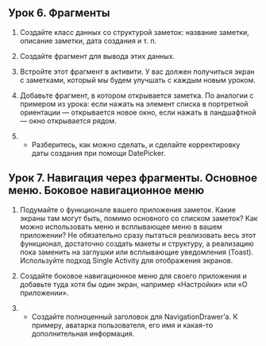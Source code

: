 <h2>Урок 6. Фрагменты</h2>

1. Создайте класс данных со структурой заметок: название заметки, описание заметки, дата создания и т. п.

2. Создайте фрагмент для вывода этих данных.

3. Встройте этот фрагмент в активити. У вас должен получиться экран с заметками, который мы будем улучшать с каждым новым уроком.

4. Добавьте фрагмент, в котором открывается заметка. По аналогии с примером из урока: если нажать на элемент списка в портретной ориентации — открывается новое окно, если нажать в ландшафтной — окно открывается рядом.

5. * Разберитесь, как можно сделать, и сделайте корректировку даты создания при помощи DatePicker.

<h2>Урок 7. Навигация через фрагменты. Основное меню. Боковое навигационное меню</h2>

1. Подумайте о функционале вашего приложения заметок. Какие экраны там могут быть, помимо основного со списком заметок? Как можно использовать меню и всплывающее меню в вашем приложении? Не обязательно сразу пытаться реализовать весь этот функционал, достаточно создать макеты и структуру, а реализацию пока заменить на заглушки или всплывающие уведомления (Toast). Используйте подход Single Activity для отображения экранов.

2. Создайте боковое навигационное меню для своего приложения и добавьте туда хотя бы один экран, например «Настройки» или «О приложении».

3. * Создайте полноценный заголовок для NavigationDrawer’а. К примеру, аватарка пользователя, его имя и какая-то дополнительная информация.
